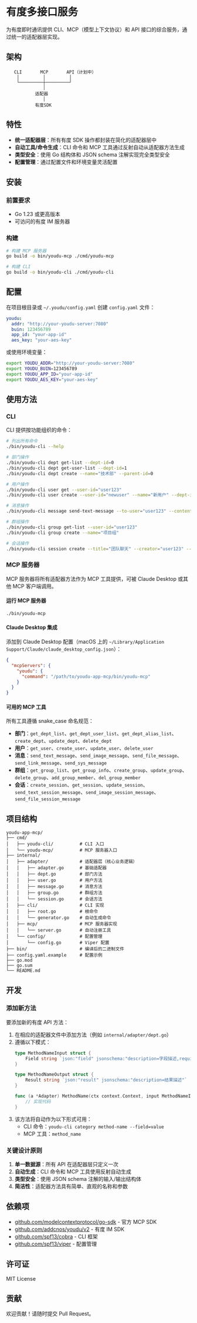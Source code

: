 # 有度多接口服务

为有度即时通讯提供 CLI、MCP（模型上下文协议）和 API 接口的综合服务，通过统一的适配器层实现。

## 架构

```
   CLI       MCP       API（计划中）
    │         │         │
    └─────────┼─────────┘
              │
           适配器
              │
           有度SDK
```

## 特性

- **统一适配器层**：所有有度 SDK 操作都封装在简化的适配器层中
- **自动工具/命令生成**：CLI 命令和 MCP 工具通过反射自动从适配器方法生成
- **类型安全**：使用 Go 结构体和 JSON schema 注解实现完全类型安全
- **配置管理**：通过配置文件和环境变量灵活配置

## 安装

### 前置要求

- Go 1.23 或更高版本
- 可访问的有度 IM 服务器

### 构建

```bash
# 构建 MCP 服务器
go build -o bin/youdu-mcp ./cmd/youdu-mcp

# 构建 CLI
go build -o bin/youdu-cli ./cmd/youdu-cli
```

## 配置

在项目根目录或 `~/.youdu/config.yaml` 创建 `config.yaml` 文件：

```yaml
youdu:
  addr: "http://your-youdu-server:7080"
  buin: 123456789
  app_id: "your-app-id"
  aes_key: "your-aes-key"
```

或使用环境变量：

```bash
export YOUDU_ADDR="http://your-youdu-server:7080"
export YOUDU_BUIN=123456789
export YOUDU_APP_ID="your-app-id"
export YOUDU_AES_KEY="your-aes-key"
```

## 使用方法

### CLI

CLI 提供按功能组织的命令：

```bash
# 列出所有命令
./bin/youdu-cli --help

# 部门操作
./bin/youdu-cli dept get-list --dept-id=0
./bin/youdu-cli dept get-user-list --dept-id=1
./bin/youdu-cli dept create --name="技术部" --parent-id=0

# 用户操作
./bin/youdu-cli user get --user-id="user123"
./bin/youdu-cli user create --user-id="newuser" --name="新用户" --dept-id=1

# 消息操作
./bin/youdu-cli message send-text-message --to-user="user123" --content="你好！"

# 群组操作
./bin/youdu-cli group get-list --user-id="user123"
./bin/youdu-cli group create --name="项目组"

# 会话操作
./bin/youdu-cli session create --title="团队聊天" --creator="user123" --type="group"
```

### MCP 服务器

MCP 服务器将所有适配器方法作为 MCP 工具提供，可被 Claude Desktop 或其他 MCP 客户端调用。

#### 运行 MCP 服务器

```bash
./bin/youdu-mcp
```

#### Claude Desktop 集成

添加到 Claude Desktop 配置（macOS 上的 `~/Library/Application Support/Claude/claude_desktop_config.json`）：

```json
{
  "mcpServers": {
    "youdu": {
      "command": "/path/to/youdu-app-mcp/bin/youdu-mcp"
    }
  }
}
```

#### 可用的 MCP 工具

所有工具遵循 snake_case 命名规范：

- **部门**：`get_dept_list`、`get_dept_user_list`、`get_dept_alias_list`、`create_dept`、`update_dept`、`delete_dept`
- **用户**：`get_user`、`create_user`、`update_user`、`delete_user`
- **消息**：`send_text_message`、`send_image_message`、`send_file_message`、`send_link_message`、`send_sys_message`
- **群组**：`get_group_list`、`get_group_info`、`create_group`、`update_group`、`delete_group`、`add_group_member`、`del_group_member`
- **会话**：`create_session`、`get_session`、`update_session`、`send_text_session_message`、`send_image_session_message`、`send_file_session_message`

## 项目结构

```
youdu-app-mcp/
├── cmd/
│   ├── youdu-cli/          # CLI 入口
│   └── youdu-mcp/          # MCP 服务器入口
├── internal/
│   ├── adapter/            # 适配器层（核心业务逻辑）
│   │   ├── adapter.go      # 基础适配器
│   │   ├── dept.go         # 部门方法
│   │   ├── user.go         # 用户方法
│   │   ├── message.go      # 消息方法
│   │   ├── group.go        # 群组方法
│   │   └── session.go      # 会话方法
│   ├── cli/                # CLI 实现
│   │   ├── root.go         # 根命令
│   │   └── generator.go    # 自动生成命令
│   ├── mcp/                # MCP 服务器实现
│   │   └── server.go       # 自动注册工具
│   └── config/             # 配置管理
│       └── config.go       # Viper 配置
├── bin/                    # 编译后的二进制文件
├── config.yaml.example     # 配置示例
├── go.mod
├── go.sum
└── README.md
```

## 开发

### 添加新方法

要添加新的有度 API 方法：

1. 在相应的适配器文件中添加方法（例如 `internal/adapter/dept.go`）
2. 遵循以下模式：
   ```go
   type MethodNameInput struct {
       Field string `json:"field" jsonschema:"description=字段描述,required"`
   }

   type MethodNameOutput struct {
       Result string `json:"result" jsonschema:"description=结果描述"`
   }

   func (a *Adapter) MethodName(ctx context.Context, input MethodNameInput) (*MethodNameOutput, error) {
       // 实现代码
   }
   ```
3. 该方法将自动作为以下形式可用：
   - CLI 命令：`youdu-cli category method-name --field=value`
   - MCP 工具：`method_name`

### 关键设计原则

1. **单一数据源**：所有 API 在适配器层只定义一次
2. **自动生成**：CLI 命令和 MCP 工具使用反射自动生成
3. **类型安全**：使用 JSON schema 注解的输入/输出结构体
4. **简洁性**：适配器方法具有简单、直观的名称和参数

## 依赖项

- [github.com/modelcontextprotocol/go-sdk](https://github.com/modelcontextprotocol/go-sdk) - 官方 MCP SDK
- [github.com/addcnos/youdu/v2](https://github.com/addcnos/youdu) - 有度 IM SDK
- [github.com/spf13/cobra](https://github.com/spf13/cobra) - CLI 框架
- [github.com/spf13/viper](https://github.com/spf13/viper) - 配置管理

## 许可证

MIT License

## 贡献

欢迎贡献！请随时提交 Pull Request。
